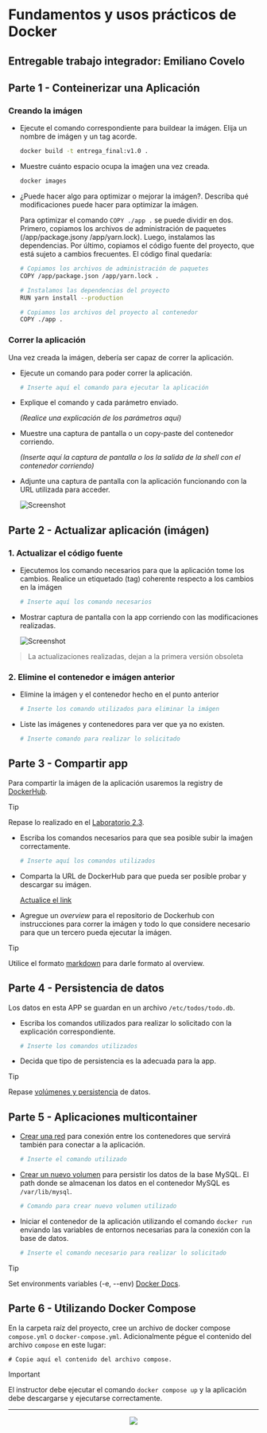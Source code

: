 # Fundamentos y usos prácticos de Docker

## Entregable trabajo integrador: Emiliano Covelo


## Parte 1 - Conteinerizar una Aplicación


### Creando la imágen

- Ejecute el comando correspondiente para buildear la imágen. Elija un nombre de imágen y un tag acorde. 

    ```bash
    docker build -t entrega_final:v1.0 .
    ```
- Muestre cuánto espacio ocupa la imaǵen una vez creada.

    ```bash
    docker images
    ```
- ¿Puede hacer algo para optimizar o mejorar la imágen?. Describa qué modificaciones puede hacer para optimizar la imágen.

    Para optimizar el comando `COPY ./app .` se puede dividir en dos. Primero, copiamos los archivos de administración de paquetes (/app/package.jsony /app/yarn.lock). 
    Luego, instalamos las dependencias. 
    Por último, copiamos el código fuente del proyecto, que está sujeto a cambios frecuentes.
    El código final quedaría: 
    ```bash
    # Copiamos los archivos de administración de paquetes
    COPY /app/package.json /app/yarn.lock .

    # Instalamos las dependencias del proyecto
    RUN yarn install --production

    # Copiamos los archivos del proyecto al contenedor
    COPY ./app .
    ```



### Correr la aplicación

Una vez creada la imágen, debería ser capaz de correr la aplicación.


- Ejecute un comando para poder correr la aplicación.
    ```bash
    # Inserte aquí el comando para ejecutar la aplicación
    ```
- Explique el comando y cada parámetro enviado.

    _(Realice una explicación de los parámetros aquí)_
- Muestre una captura de pantalla o un copy-paste del contenedor corriendo.

    _(Inserte aquí la captura de pantalla o los la salida de la shell con el contenedor corriendo)_

- Adjunte una captura de pantalla con la aplicación funcionando con la URL utilizada para acceder.

    ![Screenshot](./imgs/img_placeholder.png)


## Parte 2 - Actualizar aplicación (imágen)

### 1. Actualizar el código fuente

- Ejecutemos los comando necesarios para que la aplicación tome los cambios. Realice un etiquetado (tag) coherente respecto a los cambios en la imágen
    
    ```bash
    # Inserte aquí los comando necesarios
    ```

- Mostrar captura de pantalla con la app corriendo con las modificaciones realizadas.

    ![Screenshot](./imgs/img_placeholder.png)

> La actualizaciones realizadas, dejan a la primera versión obsoleta

### 2. Elimine el contenedor e imágen anterior

- Elimine la imágen y el contenedor hecho en el punto anterior

    ```bash
    # Inserte los comando utilizados para eliminar la imágen
    ```

- Liste las imágenes y contenedores para ver que ya no existen.

    ```bash
    # Inserte comando para realizar lo solicitado
    ```


## Parte 3 - Compartir app

Para compartir la imágen de la aplicación usaremos la registry de [DockerHub](https://hub.docker.com/).

> [!TIP]
> Repase lo realizado en el [Laboratorio 2.3](https://github.com/kity-linuxero/docker_410_practicas/blob/main/labs/02-conceptos-basicos/23-images-push.md#3-subimos-a-la-registry).


- Escriba los comandos necesarios para que sea posible subir la imaǵen correctamente.

    ```bash
    # Inserte aquí los comandos utilizados
    ```

- Comparta la URL de DockerHub para que pueda ser posible probar y descargar su imágen.

    [Actualice el link](https://docker.idepba.com.ar)

- Agregue un _overview_ para el repositorio de Dockerhub con instrucciones para correr la imágen y todo lo que considere necesario para que un tercero pueda ejecutar la imágen.

> [!TIP]
> Utilice el formato [markdown](https://docs.github.com/es/get-started/writing-on-github/getting-started-with-writing-and-formatting-on-github/basic-writing-and-formatting-syntax) para darle formato al overview.


## Parte 4 - Persistencia de datos

Los datos en esta APP se guardan en un archivo `/etc/todos/todo.db`.

- Escriba los comandos utilizados para realizar lo solicitado con la explicación correspondiente.

    ```bash
    # Inserte los comandos utilizados
    ```

- Decida que tipo de persistencia es la adecuada para la app.

> [!TIP]
> Repase [volúmenes y persistencia](https://docker.idepba.com.ar/clase4.html#/volumenes) de datos.


## Parte 5 - Aplicaciones multicontainer


- [Crear una red](https://docker.idepba.com.ar/clase4.html#/network_create) para conexión entre los contenedores que servirá también para conectar a la aplicación.

    ```bash
    # Inserte el comando utilizado
    ```
- [Crear un nuevo volumen](https://docker.idepba.com.ar/clase4.html#/volume_create) para persistir los datos de la base MySQL. El path donde se almacenan los datos en el contenedor MySQL es `/var/lib/mysql`.
    
    ```bash
    # Comando para crear nuevo volumen utilizado
    ```
- Iniciar el contenedor de la aplicación utilizando el comando `docker run` enviando las variables de entornos necesarias para la conexión con la base de datos.

    ```bash
    # Inserte el comando necesario para realizar lo solicitado
    ```

> [!TIP]
> Set environments variables (-e, --env) [Docker Docs](https://docs.docker.com/reference/cli/docker/container/run/#env).




## Parte 6 - Utilizando Docker Compose

En la carpeta raíz del proyecto, cree un archivo de docker compose `compose.yml` o `docker-compose.yml`. Adicionalmente pégue el contenido del archivo `compose` en este lugar:

```compose
# Copie aquí el contenido del archivo compose.
```

> [!IMPORTANT]  
> El instructor debe ejecutar el comando `docker compose up` y la aplicación debe descargarse y ejecutarse correctamente.

----


<p align="center">
  <img src="./imgs/logos.footer.gray.webp">
</p>




